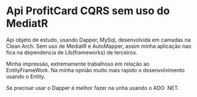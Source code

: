 # Api ProfitCard CQRS sem uso do MediatR

Api objeto de estudo, usando Dapper, MySql, desenvolvida em camadas na Clean Arch. Sem uso de MediatR e AutoMapper, assim minha aplicação nao fica na dependencia de Lib(frameworks) de terceiros.

Minha impressão, extremamente trabalhoso em relação ao EntityFrameWork. Na minha opnião muito mais rapido o desenvolvimento usando o Entity.

Se precisar usar o Dapper é melhor fazer na unha usando o ADO .NET.
